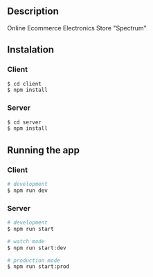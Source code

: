 ## Description

Online Ecommerce Electronics Store "Spectrum"

## Instalation

### Client

```bash
$ cd client
$ npm install
```

### Server

```bash
$ cd server
$ npm install
```

## Running the app

### Client

```bash
# development
$ npm run dev
```

### Server

```bash
# development
$ npm run start

# watch mode
$ npm run start:dev

# production mode
$ npm run start:prod
```

